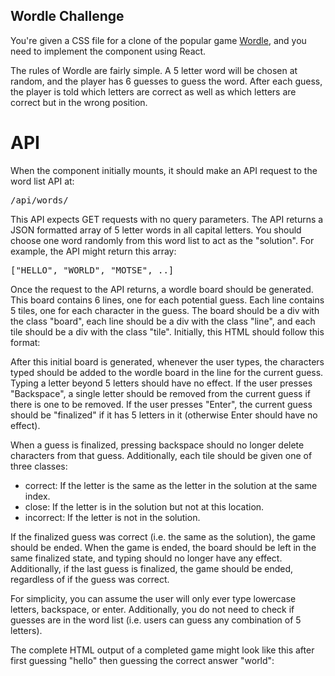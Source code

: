 ## Wordle Challenge

<p>
    You're given a CSS file for a clone of the popular game
    <a class="Link Link--fe" href="https://wordlegame.org/" target="_blank">Wordle</a>, and you need to implement the component using React.
  </p>


<p>
    The rules of Wordle are fairly simple. A 5 letter word will be chosen at
    random, and the player has 6 guesses to guess the word. After each guess,
    the player is told which letters are correct as well as which letters are
    correct but in the wrong position.
  </p>

# API

  <p>
    When the component initially mounts, it should make an API request to the
    word list API at:
  </p>


  <pre><span class="CodeEditor-promptString CodeEditor-selectable">/api/words/</span></pre>


  <p>
    This API expects GET requests with no query parameters. The API returns a
    JSON formatted array of 5 letter words in all capital letters. You should
    choose one word randomly from this word list to act as the "solution". For
    example, the API might return this array:
  </p>

  <pre>["HELLO", "WORLD", "MOTSE", ..]</pre>


  <p>
    Once the request to the API returns, a wordle board should be generated.
    This board contains 6 lines, one for each potential guess. Each line
    contains 5 tiles, one for each character in the guess. The board should be a
    div with the class "board", each line should be a div with the class
    "line", and each tile should be a div with the class "tile".
    Initially, this HTML should follow this format:
  </p>



<div class="html">
  <p>
    After this initial board is generated, whenever the user types, the characters
    typed should be added to the wordle board in the line for the current guess.
    Typing a letter beyond 5 letters should have no effect. If the user presses
    "Backspace", a single letter should be removed from the current guess
    if there is one to be removed. If the user presses "Enter", the current
    guess should be "finalized" if it has 5 letters in it (otherwise Enter should
    have no effect).
  </p>

  <p>
    When a guess is finalized, pressing backspace should no longer delete characters
    from that guess. Additionally, each tile should be given one of three classes:
  </p>

  <ul>
    <li>
      <span>correct</span>: If the letter is the same as the letter in the
      solution at the same index.
    </li>
    <li>
      <span>close</span>: If the letter is in the solution but not at this
      location.
    </li>
    <li>
      <span>incorrect</span>: If the letter is not in the solution.
    </li>
  </ul>

  <p>
    If the finalized guess was correct (i.e. the same as the solution), the game
    should be ended. When the game is ended, the board should be left in the same
    finalized state, and typing should no longer have any effect. Additionally,
    if the last guess is finalized, the game should be ended, regardless of if
    the guess was correct.
  </p>

  <p>
    For simplicity, you can assume the user will only ever type lowercase letters,
    backspace, or enter. Additionally, you do not need to check if guesses are
    in the word list (i.e. users can guess any combination of 5 letters).
  </p>

  <p>
    The complete HTML output of a completed game might look like this
    after first guessing "hello" then guessing the correct answer "world":
  </p>
</div>

